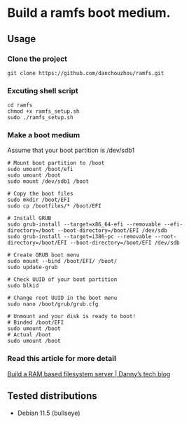 # Build a ramfs boot medium.

## Usage
### Clone the project
```
git clone https://github.com/danchouzhou/ramfs.git
```
### Excuting shell script
```
cd ramfs
chmod +x ramfs_setup.sh
sudo ./ramfs_setup.sh
```
### Make a boot medium
Assume that your boot partition is /dev/sdb1
```
# Mount boot partition to /boot
sudo umount /boot/efi
sudo umount /boot
sudo mount /dev/sdb1 /boot

# Copy the boot files
sudo mkdir /boot/EFI
sudo cp /bootfiles/* /boot/EFI

# Install GRUB
sudo grub-install --target=x86_64-efi --removable --efi-directory=/boot --boot-directory=/boot/EFI /dev/sdb
sudo grub-install --target=i386-pc --removable --root-directory=/boot/EFI --boot-directory=/boot/EFI /dev/sdb

# Create GRUB boot menu
sudo mount --bind /boot/EFI/ /boot/
sudo update-grub

# Check UUID of your boot partition
sudo blkid

# Change root UUID in the boot menu
sudo nano /boot/grub/grub.cfg

# Unmount and your disk is ready to boot!
# Binded /boot/EFI
sudo umount /boot
# Actual /boot
sudo umount /boot
```
### Read this article for more detail
[Build a RAM based filesystem server | Danny’s tech blog](https://danchouzhou.github.io/2022/10/31/ram-based-rootfs-server.html)
## Tested distributions
- Debian 11.5 (bullseye)
